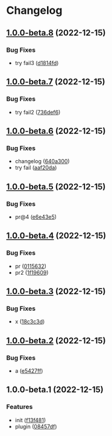 # Changelog

## [1.0.0-beta.8](https://github.com/npm-showcase/semantic-release-test/compare/v1.0.0-beta.7...v1.0.0-beta.8) (2022-12-15)


### Bug Fixes

* try fail3 ([d1814fd](https://github.com/npm-showcase/semantic-release-test/commit/d1814fdacfca15e66db22a7bcd8052ee8c8f5d6d))

## [1.0.0-beta.7](https://github.com/npm-showcase/semantic-release-test/compare/v1.0.0-beta.6...v1.0.0-beta.7) (2022-12-15)


### Bug Fixes

* try fail2 ([736def6](https://github.com/npm-showcase/semantic-release-test/commit/736def6b1b1440c848d4893f411a9a6247f9d5af))

## [1.0.0-beta.6](https://github.com/npm-showcase/semantic-release-test/compare/v1.0.0-beta.5...v1.0.0-beta.6) (2022-12-15)


### Bug Fixes

* changelog ([640a300](https://github.com/npm-showcase/semantic-release-test/commit/640a300fb15db90703ea93698f90a0867a1754df))
* try fail ([aaf20da](https://github.com/npm-showcase/semantic-release-test/commit/aaf20da5b9b3ea6d4abc74179df38199fbc866f4))

## [1.0.0-beta.5](https://github.com/npm-showcase/semantic-release-test/compare/v1.0.0-beta.4...v1.0.0-beta.5) (2022-12-15)


### Bug Fixes

* pr@4 ([e6e43e5](https://github.com/npm-showcase/semantic-release-test/commit/e6e43e5739ab6e15cd1e35781038708fa9f87db8))

## [1.0.0-beta.4](https://github.com/npm-showcase/semantic-release-test/compare/v1.0.0-beta.3...v1.0.0-beta.4) (2022-12-15)


### Bug Fixes

* pr ([0115632](https://github.com/npm-showcase/semantic-release-test/commit/0115632b1c942d3fe07c1c79399f8a824aae09d7))
* pr2 ([1f19609](https://github.com/npm-showcase/semantic-release-test/commit/1f19609d3fb458ecdbb187cdc0dd7f05c5853516))

## [1.0.0-beta.3](https://github.com/npm-showcase/semantic-release-test/compare/v1.0.0-beta.2...v1.0.0-beta.3) (2022-12-15)


### Bug Fixes

* x ([18c3c3d](https://github.com/npm-showcase/semantic-release-test/commit/18c3c3d5b2ac65ebbcd8c5d4d2e15112344c0907))

## [1.0.0-beta.2](https://github.com/npm-showcase/semantic-release-test/compare/v1.0.0-beta.1...v1.0.0-beta.2) (2022-12-15)


### Bug Fixes

* a ([e5427ff](https://github.com/npm-showcase/semantic-release-test/commit/e5427ffd19d781ef2cbbd999632d6bc5edb1e2fc))

## 1.0.0-beta.1 (2022-12-15)


### Features

* init ([f13f481](https://github.com/npm-showcase/semantic-release-test/commit/f13f4818736f51d051d54fd3beef5acfaa306a7a))
* plugin ([08457df](https://github.com/npm-showcase/semantic-release-test/commit/08457df1230159ccebe62c7a6a9789f067a7c46e))
